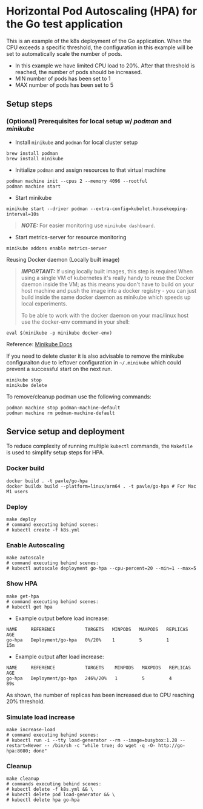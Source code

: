 # Horizontal Pod Autoscaling (HPA) for the Go test application

This is an example of the k8s deployment of the Go application. When the CPU exceeds a specific threshold, the configuration in this example will be set to automatically scale the number of pods.

- In this example we have limited CPU load to 20%. After that threshold is reached, the number of pods should be increased.
- MIN number of pods has been set to 1
- MAX number of pods has been set to 5


## Setup steps

### (Optional) Prerequisites for local setup w/ <em>podman</em> and <em>minikube</em>

- Install `minikube` and `podman` for local cluster setup
```shell
brew install podman
brew install minikube
```

- Initialize `podman` and assign resources to that virtual machine
```shell
podman machine init --cpus 2 --memory 4096 --rootful
podman machine start
```

- Start minikube
```shell
minikube start --driver podman --extra-config=kubelet.housekeeping-interval=10s
```
> **_NOTE:_**  For easier monitoring use `minikube dashboard`.

- Start metrics-server for resource monitoring
```shell
minikube addons enable metrics-server
```

Reusing Docker daemon (Locally built image)

> **_IMPORTANT:_** If using locally built images, this step is required
> When using a single VM of kubernetes it's really handy to reuse the Docker daemon inside the VM; as this means you don't have to build on your host machine and push the image into a docker registry - you can just build inside the same docker daemon as minikube which speeds up local experiments.
>
> To be able to work with the docker daemon on your mac/linux host use the docker-env command in your shell:

```shell
eval $(minikube -p minikube docker-env)
```

Reference: [Minikube Docs](https://github.com/kubernetes/minikube/blob/0c616a6b42b28a1aab8397f5a9061f8ebbd9f3d9/README.md#reusing-the-docker-daemon)

If you need to delete cluster it is also advisable to remove the minikube configuraiton
  due to leftover configuration in `~/.minikube` which could prevent a successful start on the next run.
```shell
minikube stop
minikube delete
```

To remove/cleanup podman use the following commands:
```shell
podman machine stop podman-machine-default
podman machine rm podman-machine-default
```

## Service setup and deployment

To reduce complexity of running multiple `kubectl` commands, the `Makefile` is used
to simplify setup steps for HPA.

### Docker build

```shell
docker build . -t pavle/go-hpa
docker buildx build --platform=linux/arm64 . -t pavle/go-hpa # For Mac M1 users
```

### Deploy

```shell
make deploy 
# command executing behind scenes:
# kubectl create -f k8s.yml
```

### Enable Autoscaling

```shell
make autoscale 
# command executing behind scenes:
# kubectl autoscale deployment go-hpa --cpu-percent=20 --min=1 --max=5
```

### Show HPA
```shell
make get-hpa 
# command executing behind scenes:
# kubectl get hpa
```

- Example output before load increase:
```shell
NAME     REFERENCE           TARGETS   MINPODS   MAXPODS   REPLICAS   AGE
go-hpa   Deployment/go-hpa   0%/20%    1         5         1          15m
```

- Example output after load increase:
```shell
NAME     REFERENCE           TARGETS    MINPODS   MAXPODS   REPLICAS   AGE
go-hpa   Deployment/go-hpa   246%/20%   1         5         4          89s
```

As shown, the number of replicas has been increased due to CPU reaching 20% threshold.

### Simulate load increase

```shell
make increase-load 
# command executing behind scenes:
# kubectl run -i --tty load-generator --rm --image=busybox:1.28 --restart=Never -- /bin/sh -c "while true; do wget -q -O- http://go-hpa:8080; done"
```

### Cleanup
```shell
make cleanup 
# commands executing behind scenes:
# kubectl delete -f k8s.yml && \
# kubectl delete pod load-generator && \
# kubectl delete hpa go-hpa
```